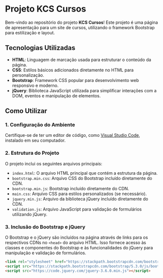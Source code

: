 # Projeto KCS Cursos

Bem-vindo ao repositório do projeto **KCS Cursos**! Este projeto é uma página de apresentação para um site de cursos, utilizando o framework Bootstrap para estilização e layout.

## Tecnologias Utilizadas

- **HTML**: Linguagem de marcação usada para estruturar o conteúdo da página.
- **CSS**: Estilos básicos adicionados diretamente no HTML para personalização.
- **Bootstrap**: Framework CSS popular para desenvolvimento web responsivo e moderno.
- **jQuery**: Biblioteca JavaScript utilizada para simplificar interações com a DOM, eventos e manipulação de elementos.

## Como Utilizar

### 1. Configuração do Ambiente

Certifique-se de ter um editor de código, como [Visual Studio Code](https://code.visualstudio.com/), instalado em seu computador.

### 2. Estrutura do Projeto

O projeto inclui os seguintes arquivos principais:

- `index.html`: O arquivo HTML principal que contém a estrutura da página.
- `bootstrap.min.css`: Arquivo CSS do Bootstrap incluído diretamente do CDN.
- `bootstrap.min.js`: Bootstrap incluído diretamente do CDN.
- `main.css`: Arquivo CSS para estilos personalizados (se necessário).
- `jquery.min.js`: Arquivo da biblioteca jQuery incluído diretamente do CDN.
- `validation.js`: Arquivo JavaScript para validação de formulários utilizando jQuery.

### 3. Inclusão do Bootstrap e jQuery

O Bootstrap e o jQuery são incluídos na página através de links para os respectivos CDNs no `<head>` do arquivo HTML. Isso fornece acesso às classes e componentes do Bootstrap e às funcionalidades do jQuery para manipulação e validação de formulários.

```html
<link rel="stylesheet" href="https://stackpath.bootstrapcdn.com/bootstrap/5.3.0/css/bootstrap.min.css">
<script src="https://stackpath.bootstrapcdn.com/bootstrap/5.3.0/js/bootstrap.bundle.min.js"></script>
<script src="https://code.jquery.com/jquery-3.6.0.min.js"></script>

